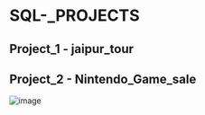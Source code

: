 # SQL-_PROJECTS

## Project_1 - jaipur_tour

###



## Project_2 - Nintendo_Game_sale
   ![image](https://github.com/Younam23/SQL-_PROJECTS/assets/64917564/9ed53dd6-4a09-4068-8d83-c0f99b00f0aa)
                              
